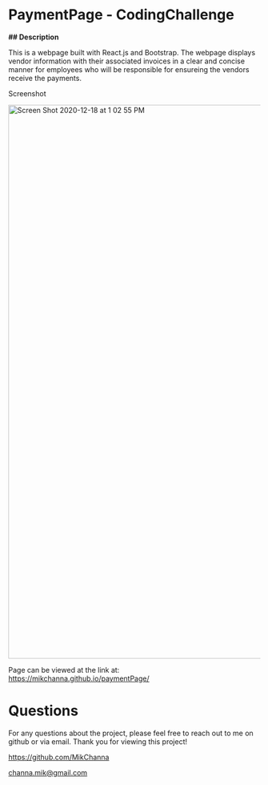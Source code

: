 # PaymentPage - CodingChallenge


**## Description**

This is a webpage built with React.js and Bootstrap.  The webpage displays vendor information with their associated invoices in a clear and concise manner for employees who will  be responsible for ensureing the vendors receive the payments.  

Screenshot

<img width="1105" alt="Screen Shot 2020-12-18 at 1 02 55 PM" src="https://user-images.githubusercontent.com/61893686/102646424-0308a300-4132-11eb-8404-95eabfc1cd4e.png">




Page can be viewed at the link at: 
https://mikchanna.github.io/paymentPage/ 



# Questions

For any questions about the project, please feel free to reach out to me on github or via email.  Thank you for viewing this project!

https://github.com/MikChanna

channa.mik@gmail.com
